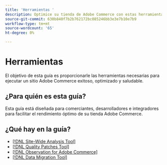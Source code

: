 ```yaml
---
title: 'Herramientas '
description: Optimice su tienda de Adobe Commerce con estas herramientas.
source-git-commit: 630b840f7b2b762172bc085246bb3e3e7b10e7b9
workflow-type: tm+mt
source-wordcount: '65'
ht-degree: 0%

---
```


# Herramientas

El objetivo de esta guía es proporcionarle las herramientas necesarias para ejecutar un sitio Adobe Commerce exitoso, optimizado y saludable.

## ¿Para quién es esta guía?

Esta guía está diseñada para comerciantes, desarrolladores e integradores para facilitar el rendimiento óptimo de su tienda Adobe Commerce.

## ¿Qué hay en la guía?

* [[!DNL Site-Wide Analysis Tool]](../tools/site-wide-analysis-tool/intro.md)
* [[!DNL Quality Patches Tool]](https://devdocs.magento.com/quality-patches/tool.html)
* [[!DNL Observation for Adobe Commerce]](../tools/observation-for-adobe-commerce/intro.md)
* [[!DNL Data Migration Tool]](data-migration-tool/how-migration-works.md)
